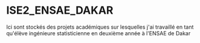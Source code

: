 # ISE2_ENSAE_DAKAR
Ici sont stockés  des projets académiques sur lesquelles j'ai travaillé en tant qu'élève ingénieure statisticienne en deuxième année à l'ENSAE de Dakar
